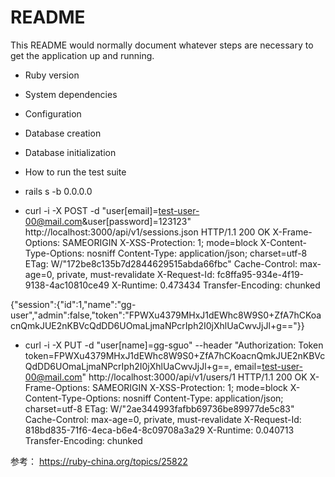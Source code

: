 # README

This README would normally document whatever steps are necessary to get the
application up and running.

* Ruby version

* System dependencies

* Configuration

* Database creation

* Database initialization

* How to run the test suite


* rails s -b 0.0.0.0 


* curl -i -X POST -d "user[email]=test-user-00@mail.com&user[password]=123123" http://localhost:3000/api/v1/sessions.json
HTTP/1.1 200 OK
X-Frame-Options: SAMEORIGIN
X-XSS-Protection: 1; mode=block
X-Content-Type-Options: nosniff
Content-Type: application/json; charset=utf-8
ETag: W/"172be8c135b7d2844629515abda66fbc"
Cache-Control: max-age=0, private, must-revalidate
X-Request-Id: fc8ffa95-934e-4f19-9138-4ac10810ce49
X-Runtime: 0.473434
Transfer-Encoding: chunked

{"session":{"id":1,"name":"gg-user","admin":false,"token":"FPWXu4379MHxJ1dEWhc8W9S0+ZfA7hCKoacnQmkJUE2nKBVcQdDD6UOmaLjmaNPcrIph2I0jXhlUaCwvJjJl+g=="}}

* curl -i -X PUT -d "user[name]=gg-sguo" --header "Authorization: Token token=FPWXu4379MHxJ1dEWhc8W9S0+ZfA7hCKoacnQmkJUE2nKBVcQdDD6UOmaLjmaNPcrIph2I0jXhlUaCwvJjJl+g==,  email=test-user-00@mail.com"   http://localhost:3000/api/v1/users/1
HTTP/1.1 200 OK
X-Frame-Options: SAMEORIGIN
X-XSS-Protection: 1; mode=block
X-Content-Type-Options: nosniff
Content-Type: application/json; charset=utf-8
ETag: W/"2ae344993fafbb69736be89977de5c83"
Cache-Control: max-age=0, private, must-revalidate
X-Request-Id: 818bd835-71f6-4eca-b6e4-8c09708a3a29
X-Runtime: 0.040713
Transfer-Encoding: chunked









参考：
https://ruby-china.org/topics/25822
